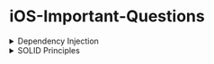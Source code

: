 # iOS-Important-Questions
<details>
  <summary>Dependency Injection</summary>
Dependency Injection is a powerful design pattern that promotes loose coupling and enhances the testability and flexibility of your code. It allows you to inject dependencies into a class rather than having the class create or obtain them itself. Here are some examples of different types of dependency injection in Swift:

1. **Constructor Injection**:
   ```swift
   protocol DataService {
       func fetchData() -> [String]
   }

   class DataServiceImp: DataService {
       func fetchData() -> [String] {
           return ["Data 1", "Data 2", "Data 3"]
       }
   }

   class MyClass {
       let dataService: DataService

       init(dataService: DataService) {
           self.dataService = dataService
       }

       func doSomething() {
           let data = dataService.fetchData()
           // Use the data
       }
   }

   let dataService = DataServiceImp()
   let myClass = MyClass(dataService: dataService)
   myClass.doSomething()
   ```
   In this example, `MyClass` has a required dependency on a `DataService` object. The dependency is passed into the constructor of `MyClass` and stored in a property. `MyClass` can then use the `DataService` object to perform some action, such as fetching data.

2. **Property Injection**:
   ```swift
   protocol DataService {
       func fetchData() -> [String]
   }

   class DataServiceImp: DataService {
       func fetchData() -> [String] {
           return ["Data 1", "Data 2", "Data 3"]
       }
   }

   class MyClass {
       var dataService: DataService!

       func doSomething() {
           let data = dataService.fetchData()
           // Use the data
       }
   }

   let dataService = DataServiceImp()
   let myClass = MyClass()
   myClass.dataService = dataService
   myClass.doSomething()
   ```
   In this example, `MyClass` has a property that represents a `DataService` dependency. The dependency is assigned to the property after `MyClass` has been initialized. `MyClass` can then use the `DataService` object to perform some action.

3. **Method Injection**:
   ```swift
   protocol DataService {
       func fetchData() -> [String]
   }

   class DataServiceImp: DataService {
       func fetchData() -> [String] {
           return ["Data 1", "Data 2", "Data 3"]
       }
   }

   class MyClass {
       func doSomething(dataService: DataService) {
           let data = dataService.fetchData()
           // Use the data
       }
   }

   let dataService = DataServiceImp()
   let myClass = MyClass()
   myClass.doSomething(dataService: dataService)
   ```
   In this example, `MyClass` has a method that requires a `DataService` dependency as a parameter. The dependency is passed into the method when it is called. `MyClass` can then use the `DataService` object to perform some action within the method.

By employing dependency injection, you achieve greater modularity, easier testing, and improved maintainability of your code. It enables you to decouple the creation and management of dependencies, allowing for more flexible and reusable components.
  </details>
  <details>
  <summary>SOLID Principles</summary>
  Certainly! Here's a consolidated explanation of the SOLID principles with detailed examples:

1. Single Responsibility Principle (SRP):
   The Single Responsibility Principle states that a class should have only one reason to change. It should have a single responsibility or purpose. Breaking down responsibilities into separate classes makes code more modular and maintainable.

   Example:
   ```swift
   struct Car {
       let make: String
       let model: String
       let color: String
       var numberOfWheels: Int
   }
   ```

   In this example, the `Car` struct is responsible for representing a car's properties. If we want to add behavior related to updating the number of wheels, it's better to extract that responsibility into a separate `CarWheelManager` struct.

2. Open/Closed Principle (OCP):
   The Open/Closed Principle states that classes or entities should be open for extension but closed for modification. You should be able to add new functionality without modifying existing code.

   Example:
   ```swift
   protocol CarFeature {
       func getFeature() -> String
   }

   struct CarSoundSystem: CarFeature {
       func getFeature() -> String {
           return "Bose Premium Sound System"
       }
   }

   struct Car {
       let make: String
       let model: String
       let color: String
       var numberOfWheels: Int
       var features: [CarFeature]
   }
   ```

   In this example, the `Car` struct is open for extension by allowing different car features to be added via the `CarFeature` protocol. We can create additional feature structs that conform to the protocol, such as `CarSoundSystem`, and add them to the `features` array.

3. Liskov Substitution Principle (LSP):
   The Liskov Substitution Principle states that subtypes must be substitutable for their base types without affecting the correctness of the program. It ensures that objects of a superclass can be replaced with objects of its subclasses without breaking the expected behavior.

   Example:
   ```swift
   class Vehicle {
       func startEngine() {
           print("Engine started")
       }
   }

   class Car: Vehicle {
       override func startEngine() {
           print("Car engine started")
       }
   }

   class ElectricCar: Car {
       override func startEngine() {
           print("Electric car engine started")
       }
   }
   ```

   In this example, the `Car` and `ElectricCar` classes are substitutable for the `Vehicle` class, as they inherit from it and provide the expected behavior of starting the engine. Code that depends on the `Vehicle` class can work correctly with instances of `Car` or `ElectricCar` without needing to know the specific subtype.

4. Interface Segregation Principle (ISP):
   The Interface Segregation Principle states that clients should not be forced to depend on interfaces they do not use. It promotes splitting large interfaces into smaller and more specific ones, tailored to the needs of the clients.

   Example:
   ```swift
   protocol CanFly {
       func fly()
   }

   protocol CanSwim {
       func swim()
   }

   struct Bird: CanFly {
       func fly() {
           print("Flying")
       }
   }

   struct Fish: CanSwim {
       func swim() {
           print("Swimming")
       }
   }
   ```

   In this example, we have separate interfaces `CanFly` and `CanSwim` that define specific behaviors. The `Bird` and `Fish` structs implement the respective interfaces they need, and clients can depend on the specific interface(s) they require, rather than a single interface with unnecessary methods.

5. Dependency Inversion Principle (DIP):
   The Dependency Inversion Principle states that high-level modules should not depend on low-level modules. Instead, both should depend on abstractions.
  
  Example:
  ```swift
  protocol Database {
      func save(data: String)
  }

  class MySQLDatabase: Database {
      func save(data: String) {
          print("Data saved to MySQL database: \(data)")
      }
  }

  class PostgreSQLDatabase: Database {
      func save(data: String) {
          print("Data saved to PostgreSQL database: \(data)")
      }
  }

  class DataManager {
      private let database: Database

      init(database: Database) {
          self.database = database
      }

      func saveData(data: String) {
          database.save(data: data)
      }
  }
  ```
In this updated example, we have added a `PostgreSQLDatabase` class that conforms to the `Database` protocol. The `DataManager` class still depends on the `Database` protocol, allowing different database implementations to be injected.

Now, you can create instances of `DataManager` with either a `MySQLDatabase` or `PostgreSQLDatabase` object, providing flexibility in choosing the specific database implementation without modifying the `DataManager` class.
  </details>
